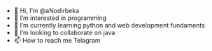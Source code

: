 - 👋 Hi, I’m @aNodirbeka
- 👀 I’m interested in programming
- 🌱 I’m currently learning python and web development fundaments
- 💞️ I’m looking to collaborate on java
- 📫 How to reach me Telagram

<!---
aNodirbeka/aNodirbeka is a ✨ special ✨ repository because its `README.md` (this file) appears on your GitHub profile.
You can click the Preview link to take a look at your changes.
--->

